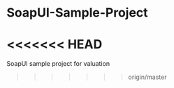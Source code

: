 # SoapUI-Sample-Project
<<<<<<< HEAD
=======
SoapUI sample project for valuation
>>>>>>> origin/master
